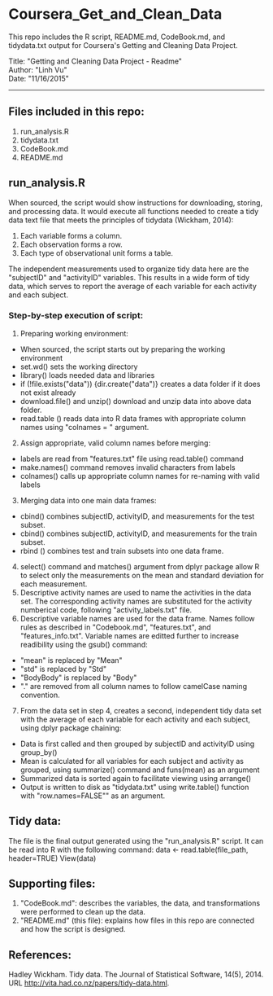 # Coursera_Get_and_Clean_Data
This repo includes the R script, README.md, CodeBook.md, and tidydata.txt output for Coursera's Getting and Cleaning Data Project. <br> 

Title: "Getting and Cleaning Data Project - Readme"<br>
Author: "Linh Vu"<br>
Date: "11/16/2015"<br>

---
## Files included in this repo:
1. run_analysis.R
2. tidydata.txt
3. CodeBook.md
4. README.md

## run_analysis.R
When sourced, the script would show instructions for downloading, storing, and processing data. It would execute all functions needed to create a tidy data text file that meets the principles of tidydata (Wickham, 2014):<br>
1. Each variable forms a column.<br>
2. Each observation forms a row.<br>
3. Each type of observational unit forms a table.<br>

The independent measurements used to organize tidy data here are the "subjectID" and "activityID" variables. This results in a wide form of tidy data, which serves to report the average of each variable for each activity and each subject.

### Step-by-step execution of script:
1. Preparing working environment:
 - When sourced, the script starts out by preparing the working environment
 - set.wd() sets the working directory
 - library() loads needed data and libraries
 - if (!file.exists("data")) {dir.create("data")} creates a data folder if it does not exist already
 - download.file() and unzip() download and unzip data into above data folder. 
 - read.table () reads data into R data frames with appropriate column names using "colnames = " argument.<br>
2. Assign appropriate, valid column names before merging:
 - labels are read from "features.txt" file using read.table() command
 - make.names() command removes invalid characters from labels
 - colnames() calls up appropriate column names for re-naming with valid labels<br>
3. Merging data into one main data frames:
 - cbind() combines subjectID, activityID, and measurements for the test subset.
 - cbind() combines subjectID, activityID, and measurements for the train subset.
 - rbind () combines test and train subsets into one data frame.<br>
4. select() command and matches() argument from dplyr package allow R to select only the measurements on the mean and standard deviation for each measurement.<br>
5. Descriptive activity names are used to name the activities in the data set. The corresponding activity names are substituted for the activity numberical code, following "activity_labels.txt" file.<br>
6. Descriptive variable names are used for the data frame. Names follow rules as described in "Codebook.md", "features.txt", and "features_info.txt". Variable names are editted further to increase readibility using the gsub() command:
 - "mean" is replaced by "Mean"
 - "std" is replaced by "Std"
 - "BodyBody" is replaced by "Body"
 - "." are removed from all column names to follow camelCase naming convention.<br>
7. From the data set in step 4, creates a second, independent tidy data set with the average of each variable for each activity and each subject, using dplyr package chaining: 
 - Data is first called and then grouped by subjectID and activityID using group_by()
 - Mean is calculated for all variables for each subject and activity as grouped, using summarize() command and funs(mean) as an argument
 - Summarized data is sorted again to facilitate viewing using arrange()
 - Output is written to disk as "tidydata.txt" using write.table() function with "row.names=FALSE"" as an argument.
 
## Tidy data:
The file is the final output generated using the "run_analysis.R" script. 
It can be read into R with the following command:
        data <- read.table(file_path, header=TRUE)
        View(data)
        
## Supporting files:
1. "CodeBook.md": describes the variables, the data, and  transformations were performed to clean up the data.
2. "README.md" (this file): explains how files in this repo are connected and how the script is designed.


## References:
Hadley Wickham. Tidy data. The Journal of Statistical Software, 14(5), 2014. URL http://vita.had.co.nz/papers/tidy-data.html.
